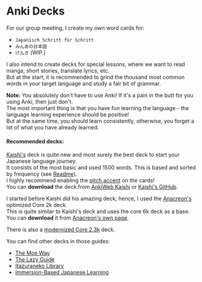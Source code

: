 Anki Decks
===

For our group meeting, I create my own word cards for: <br>
- `Japanisch Schritt für Schritt`
- `みんあの日本語`
- `げんき` (WIP.)

I also intend to create decks for special lessons, where we want to read manga, short stories, translate lyrics, etc. <br>
But at the start, it is recommended to grind the thousand most common words in your target language and study a fair bit of grammar. <br>

**Note:**
You absolutely don't have to use Anki! If it's a pain in the butt for you using Anki, then just don't. <br>
The most important thing is that you have fun learning the language - the language learning experience should be positive! <br>
But at the same time, you should learn consistently, otherwise, you forget a lot of what you have already learned.

#### Recommended decks:
[Kaishi's](https://github.com/donkuri/Kaishi) deck is quite new and most surely the best deck to start your Japanese language journey. <br>
It consists of the most basic and used 1500 words. This is based and sorted by frequency (see [Readme](https://github.com/donkuri/Kaishi?tab=readme-ov-file#pitch-accent)). <br>
I highly recommend enabling the [pitch accent](https://github.com/donkuri/Kaishi?tab=readme-ov-file#pitch-accent) on the cards! <br>
You can **download** the deck from [AnkiWeb Kaishi](https://ankiweb.net/shared/info/1196762551) or [Kaishi's GitHub](https://github.com/donkuri/Kaishi/releases/).

I started before Kaishi did his amazing deck; hence, I used the [Anacreon's](https://anacreondjt.gitlab.io/) optimized Core 2k deck. <br>
This is quite similar to Kaishi's deck and uses the core 6k deck as a base. <br>
You can **download** it from [Anacreon's own page](https://anacreondjt.gitlab.io/docs/coredeck/).

There is also a [modernized Core 2.3k](https://xelieu.github.io/jp-lazy-guide/resourcesDecks/) deck.


You can find other decks in those guides: <br>
- [The Moe Way](https://learnjapanese.moe/resources/#vocabulary)
- [The Lazy Guide](https://xelieu.github.io/jp-lazy-guide/resourcesDecks/)
- [Itazuraneko Library](https://djtguide.github.io/library/librarymain.html)
- [Immersion-Based Japanese Learning](https://donkuri.github.io/learn-japanese/resources/)
